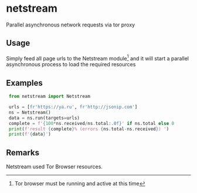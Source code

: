 # netstream
 Parallel asynchronous network requests via tor proxy

 ## Usage
 Simply feed all page urls to the Netstream module[^1] and it will start a parallel asynchronous process to load the required resources

 ## Examples
 ```python
  from netstream import Netstream

  urls = [fr'https://ya.ru', fr'http://jsonip.com']
  ns = Netstream()
  data = ns.run(targets=urls)
  complete = f'{100*ns.received/ns.total:.0f}' if ns.total else 0
  print(f'result {complete}% (errors {ns.total-ns.received}) ')
  print(f'{data}')
   ```
  ## Remarks
  Netstream used Tor Browser resources.
  [^1]: Tor browser must be running and active at this time
